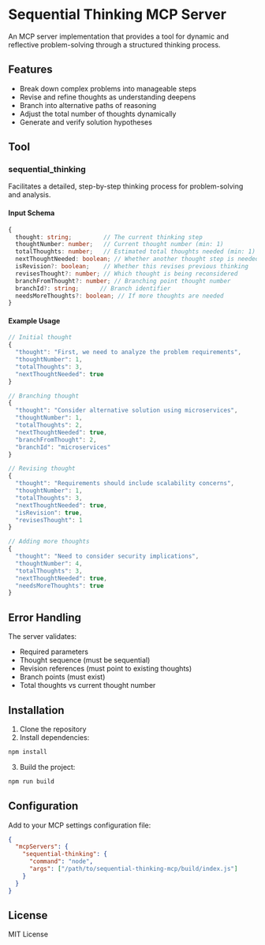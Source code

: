# Sequential Thinking MCP Server

An MCP server implementation that provides a tool for dynamic and reflective problem-solving through a structured thinking process.

## Features

- Break down complex problems into manageable steps
- Revise and refine thoughts as understanding deepens
- Branch into alternative paths of reasoning
- Adjust the total number of thoughts dynamically
- Generate and verify solution hypotheses

## Tool

### sequential_thinking

Facilitates a detailed, step-by-step thinking process for problem-solving and analysis.

#### Input Schema

```typescript
{
  thought: string;         // The current thinking step
  thoughtNumber: number;   // Current thought number (min: 1)
  totalThoughts: number;   // Estimated total thoughts needed (min: 1)
  nextThoughtNeeded: boolean; // Whether another thought step is needed
  isRevision?: boolean;    // Whether this revises previous thinking
  revisesThought?: number; // Which thought is being reconsidered
  branchFromThought?: number; // Branching point thought number
  branchId?: string;      // Branch identifier
  needsMoreThoughts?: boolean; // If more thoughts are needed
}
```

#### Example Usage

```typescript
// Initial thought
{
  "thought": "First, we need to analyze the problem requirements",
  "thoughtNumber": 1,
  "totalThoughts": 3,
  "nextThoughtNeeded": true
}

// Branching thought
{
  "thought": "Consider alternative solution using microservices",
  "thoughtNumber": 1,
  "totalThoughts": 2,
  "nextThoughtNeeded": true,
  "branchFromThought": 2,
  "branchId": "microservices"
}

// Revising thought
{
  "thought": "Requirements should include scalability concerns",
  "thoughtNumber": 1,
  "totalThoughts": 3,
  "nextThoughtNeeded": true,
  "isRevision": true,
  "revisesThought": 1
}

// Adding more thoughts
{
  "thought": "Need to consider security implications",
  "thoughtNumber": 4,
  "totalThoughts": 3,
  "nextThoughtNeeded": true,
  "needsMoreThoughts": true
}
```

## Error Handling

The server validates:
- Required parameters
- Thought sequence (must be sequential)
- Revision references (must point to existing thoughts)
- Branch points (must exist)
- Total thoughts vs current thought number

## Installation

1. Clone the repository
2. Install dependencies:
```bash
npm install
```
3. Build the project:
```bash
npm run build
```

## Configuration

Add to your MCP settings configuration file:

```json
{
  "mcpServers": {
    "sequential-thinking": {
      "command": "node",
      "args": ["/path/to/sequential-thinking-mcp/build/index.js"]
    }
  }
}
```

## License

MIT License
